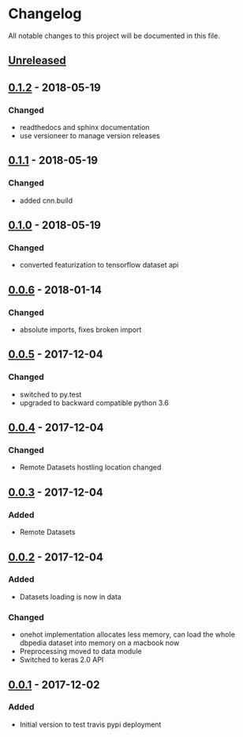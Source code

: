 # Changelog
All notable changes to this project will be documented in this file.

## [Unreleased]

## [0.1.2] - 2018-05-19
### Changed
- readthedocs and sphinx documentation
- use versioneer to manage version releases

## [0.1.1] - 2018-05-19
### Changed
- added cnn.build

## [0.1.0] - 2018-05-19
### Changed
- converted featurization to tensorflow dataset api

## [0.0.6] - 2018-01-14
### Changed
- absolute imports, fixes broken import

## [0.0.5] - 2017-12-04
### Changed
- switched to py.test
- upgraded to backward compatible python 3.6

## [0.0.4] - 2017-12-04
### Changed
- Remote Datasets hostling location changed

## [0.0.3] - 2017-12-04
### Added
- Remote Datasets

## [0.0.2] - 2017-12-04
### Added
- Datasets loading is now in data

### Changed
- onehot implementation allocates less memory, can load the whole dbpedia
  dataset into memory on a macbook now
- Preprocessing moved to data module
- Switched to keras 2.0 API

## [0.0.1] - 2017-12-02
### Added
- Initial version to test travis pypi deployment

[Unreleased]: https://github.com/purzelrakete/char-cnn/compare/v0.1.2...HEAD
[0.1.2]: https://github.com/purzelrakete/char-cnn/compare/v0.1.1...v0.1.2
[0.1.1]: https://github.com/purzelrakete/char-cnn/compare/v0.1.0...v0.1.1
[0.1.0]: https://github.com/purzelrakete/char-cnn/compare/v0.0.5...v0.1.0
[0.0.6]: https://github.com/purzelrakete/char-cnn/compare/v0.0.5...v0.0.6
[0.0.5]: https://github.com/purzelrakete/char-cnn/compare/v0.0.4...v0.0.5
[0.0.4]: https://github.com/purzelrakete/char-cnn/compare/v0.0.3...v0.0.4
[0.0.3]: https://github.com/purzelrakete/char-cnn/compare/v0.0.2...v0.0.3
[0.0.2]: https://github.com/purzelrakete/char-cnn/compare/v0.0.1...v0.0.2
[0.0.1]: https://github.com/purzelrakete/char-cnn/compare/37c72676c94f7b9354da6bdcf857e9e00c572e3f...v0.0.1
